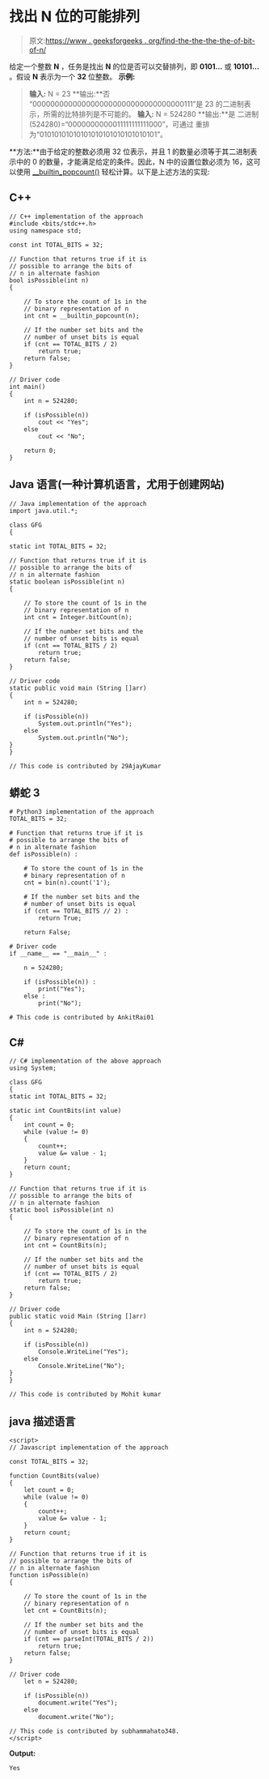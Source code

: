 # 找出 N 位的可能排列

> 原文:[https://www . geeksforgeeks . org/find-the-the-the-the-of-bit-of-n/](https://www.geeksforgeeks.org/find-the-possible-permutation-of-the-bits-of-n/)

给定一个整数 **N** ，任务是找出 **N** 的位是否可以交替排列，即 **0101…** 或 **10101…** 。假设 **N** 表示为一个 **32** 位整数。
**示例:**

> **输入:** N = 23
> **输出:**否
> “0000000000000000000000000000000000111”是 23
> 的二进制表示，所需的比特排列是不可能的。
> **输入:** N = 524280
> **输出:**是
> 二进制(524280)=“0000000000011111111111000”，可通过
> 重排为“01010101010101010101010101010101”。

**方法:**由于给定的整数必须用 32 位表示，并且 1 的数量必须等于其二进制表示中的 0 的数量，才能满足给定的条件。因此，N 中的设置位数必须为 16，这可以使用 [__builtin_popcount()](https://www.geeksforgeeks.org/builtin-functions-gcc-compiler/)
轻松计算。以下是上述方法的实现:

## C++

```
// C++ implementation of the approach
#include <bits/stdc++.h>
using namespace std;

const int TOTAL_BITS = 32;

// Function that returns true if it is
// possible to arrange the bits of
// n in alternate fashion
bool isPossible(int n)
{

    // To store the count of 1s in the
    // binary representation of n
    int cnt = __builtin_popcount(n);

    // If the number set bits and the
    // number of unset bits is equal
    if (cnt == TOTAL_BITS / 2)
        return true;
    return false;
}

// Driver code
int main()
{
    int n = 524280;

    if (isPossible(n))
        cout << "Yes";
    else
        cout << "No";

    return 0;
}
```

## Java 语言(一种计算机语言，尤用于创建网站)

```
// Java implementation of the approach
import java.util.*;

class GFG
{

static int TOTAL_BITS = 32;

// Function that returns true if it is
// possible to arrange the bits of
// n in alternate fashion
static boolean isPossible(int n)
{

    // To store the count of 1s in the
    // binary representation of n
    int cnt = Integer.bitCount(n);

    // If the number set bits and the
    // number of unset bits is equal
    if (cnt == TOTAL_BITS / 2)
        return true;
    return false;
}

// Driver code
static public void main (String []arr)
{
    int n = 524280;

    if (isPossible(n))
        System.out.println("Yes");
    else
        System.out.println("No");
}
}

// This code is contributed by 29AjayKumar
```

## 蟒蛇 3

```
# Python3 implementation of the approach
TOTAL_BITS = 32;

# Function that returns true if it is
# possible to arrange the bits of
# n in alternate fashion
def isPossible(n) :

    # To store the count of 1s in the
    # binary representation of n
    cnt = bin(n).count('1');

    # If the number set bits and the
    # number of unset bits is equal
    if (cnt == TOTAL_BITS // 2) :
        return True;

    return False;

# Driver code
if __name__ == "__main__" :

    n = 524280;

    if (isPossible(n)) :
        print("Yes");
    else :
        print("No");

# This code is contributed by AnkitRai01
```

## C#

```
// C# implementation of the above approach
using System;

class GFG
{
static int TOTAL_BITS = 32;

static int CountBits(int value)
{
    int count = 0;
    while (value != 0)
    {
        count++;
        value &= value - 1;
    }
    return count;
}

// Function that returns true if it is
// possible to arrange the bits of
// n in alternate fashion
static bool isPossible(int n)
{

    // To store the count of 1s in the
    // binary representation of n
    int cnt = CountBits(n);

    // If the number set bits and the
    // number of unset bits is equal
    if (cnt == TOTAL_BITS / 2)
        return true;
    return false;
}

// Driver code
public static void Main (String []arr)
{
    int n = 524280;

    if (isPossible(n))
        Console.WriteLine("Yes");
    else
        Console.WriteLine("No");
}
}

// This code is contributed by Mohit kumar
```

## java 描述语言

```
<script>
// Javascript implementation of the approach

const TOTAL_BITS = 32;

function CountBits(value)
{
    let count = 0;
    while (value != 0)
    {
        count++;
        value &= value - 1;
    }
    return count;
}

// Function that returns true if it is
// possible to arrange the bits of
// n in alternate fashion
function isPossible(n)
{

    // To store the count of 1s in the
    // binary representation of n
    let cnt = CountBits(n);

    // If the number set bits and the
    // number of unset bits is equal
    if (cnt == parseInt(TOTAL_BITS / 2))
        return true;
    return false;
}

// Driver code
    let n = 524280;

    if (isPossible(n))
        document.write("Yes");
    else
        document.write("No");

// This code is contributed by subhammahato348.
</script>
```

**Output:** 

```
Yes
```